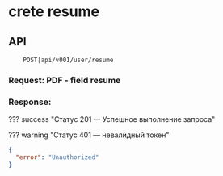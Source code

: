 # crete resume

## API

```
    POST|api/v001/user/resume
```

### Request: PDF - field resume

### Response:

??? success "Статус 201 — Успешное выполнение запроса"

??? warning "Статус 401 — невалидный токен"

```json
{
  "error": "Unauthorized"
}
```



